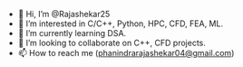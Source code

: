 - 👋 Hi, I’m @Rajashekar25
- 👀 I’m interested in C/C++, Python, HPC, CFD, FEA, ML. 
- 🌱 I’m currently learning DSA.
- 💞️ I’m looking to collaborate on C++, CFD projects. 
- 📫 How to reach me (phanindrarajashekar04@gmail.com)

<!---
Rajashekar25/Rajashekar25 is a ✨ special ✨ repository because its `README.md` (this file) appears on your GitHub profile.
You can click the Preview link to take a look at your changes.
--->
